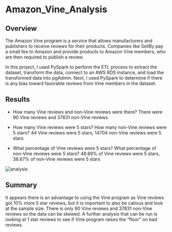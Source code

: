 # Amazon_Vine_Analysis

## Overview
The Amazon Vine program is a service that allows manufacturers and publishers to receive reviews for their products. Companies like SellBy pay a small fee to Amazon and provide products to Amazon Vine members, who are then required to publish a review.

In this project, I used PySpark to perform the ETL process to extract the dataset, transform the data, connect to an AWS RDS instance, and load the transformed data into pgAdmin. Next, I used PySpark to determine if there is any bias toward favorable reviews from Vine members in the dataset.

## Results
* How many Vine reviews and non-Vine reviews were there?
There were 90 Vine reviews and 37831 non-Vine reviews

* How many Vine reviews were 5 stars? How many non-Vine reviews were 5 stars?
44 Vine reviews were 5 stars, 14704 non-Vine reviews were 5 stars

* What percentage of Vine reviews were 5 stars? What percentage of non-Vine reviews were 5 stars?
48.89% of Vine reviews were 5 stars, 38.87% of non-Vine reviews were 5 stars

![analysis](https://user-images.githubusercontent.com/96211484/163656497-4cc32531-87ee-43f0-a760-541470b105e3.png)

## Summary 
It appears there is an advantage to using the Vine program as Vine reviews got 10% more 5 star reviews, but it is important to also be catious and look at the sample size. There is only 90 Vine reviews and 37831 non-Vine reviews so the data can be skewed. A further analysis that can be run is looking at 1 star reviews to see if Vine program raises the "floor" on bad reviews.
